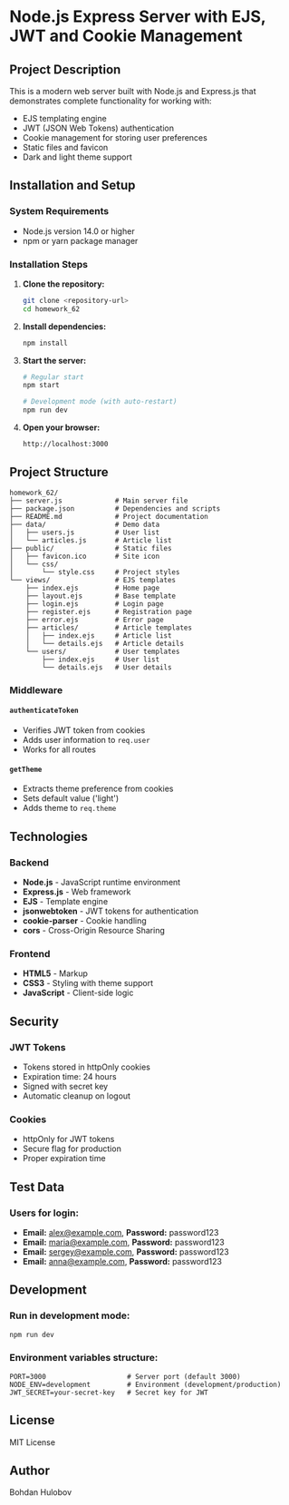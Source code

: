 # Node.js Express Server with EJS, JWT and Cookie Management

## Project Description

This is a modern web server built with Node.js and Express.js that demonstrates complete functionality for working with:

- EJS templating engine
- JWT (JSON Web Tokens) authentication
- Cookie management for storing user preferences
- Static files and favicon
- Dark and light theme support

## Installation and Setup

### System Requirements

- Node.js version 14.0 or higher
- npm or yarn package manager

### Installation Steps

1. **Clone the repository:**

   ```bash
   git clone <repository-url>
   cd homework_62
   ```

2. **Install dependencies:**

   ```bash
   npm install
   ```

3. **Start the server:**

   ```bash
   # Regular start
   npm start

   # Development mode (with auto-restart)
   npm run dev
   ```

4. **Open your browser:**
   ```
   http://localhost:3000
   ```

## Project Structure

```
homework_62/
├── server.js             # Main server file
├── package.json          # Dependencies and scripts
├── README.md             # Project documentation
├── data/                 # Demo data
│   ├── users.js          # User list
│   └── articles.js       # Article list
├── public/               # Static files
│   ├── favicon.ico       # Site icon
│   └── css/
│       └── style.css     # Project styles
└── views/                # EJS templates
    ├── index.ejs         # Home page
    ├── layout.ejs        # Base template
    ├── login.ejs         # Login page
    ├── register.ejs      # Registration page
    ├── error.ejs         # Error page
    ├── articles/         # Article templates
    │   ├── index.ejs     # Article list
    │   └── details.ejs   # Article details
    └── users/            # User templates
        ├── index.ejs     # User list
        └── details.ejs   # User details
```

### Middleware

#### `authenticateToken`

- Verifies JWT token from cookies
- Adds user information to `req.user`
- Works for all routes

#### `getTheme`

- Extracts theme preference from cookies
- Sets default value ('light')
- Adds theme to `req.theme`

## Technologies

### Backend

- **Node.js** - JavaScript runtime environment
- **Express.js** - Web framework
- **EJS** - Template engine
- **jsonwebtoken** - JWT tokens for authentication
- **cookie-parser** - Cookie handling
- **cors** - Cross-Origin Resource Sharing

### Frontend

- **HTML5** - Markup
- **CSS3** - Styling with theme support
- **JavaScript** - Client-side logic

## Security

### JWT Tokens

- Tokens stored in httpOnly cookies
- Expiration time: 24 hours
- Signed with secret key
- Automatic cleanup on logout

### Cookies

- httpOnly for JWT tokens
- Secure flag for production
- Proper expiration time

## Test Data

### Users for login:

- **Email:** alex@example.com, **Password:** password123
- **Email:** maria@example.com, **Password:** password123
- **Email:** sergey@example.com, **Password:** password123
- **Email:** anna@example.com, **Password:** password123

## Development

### Run in development mode:

```bash
npm run dev
```

### Environment variables structure:

```env
PORT=3000                    # Server port (default 3000)
NODE_ENV=development         # Environment (development/production)
JWT_SECRET=your-secret-key   # Secret key for JWT
```

## License

MIT License

## Author

Bohdan Hulobov

